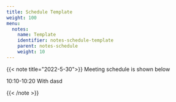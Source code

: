 ```yaml
---
title: Schedule Template
weight: 100
menu:
  notes:
    name: Template
    identifier: notes-schedule-template
    parent: notes-schedule
    weight: 10
---
```

<!-- Meeting -->
{{< note title="2022-5-30">}}
Meeting schedule is shown below
  
10:10-10:20 With dasd




{{< /note >}}


